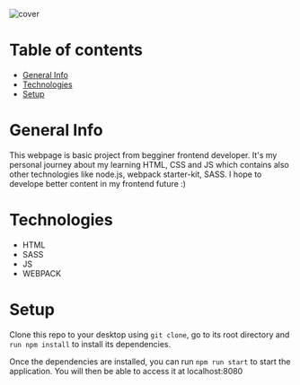 ![cover](https://cotenfrontend.pl/img/cover.png)
# Table of contents

-  [General Info](Webpack-test.md)
- [Technologies](Webpack-test.md)
- [Setup](Webpack-test.md)

# General Info

This webpage is basic project from begginer frontend developer. It's my personal journey about my learning HTML, CSS and JS which contains also other technologies like node.js, webpack starter-kit, SASS.
I hope to develope better content in my frontend future :) 

# Technologies

- HTML
- SASS
- JS
- WEBPACK

# Setup 
Clone this repo to your desktop using `git clone`, go to its root directory and `run npm install` to install its dependencies.

Once the dependencies are installed, you can run `npm run start` to start the application. You will then be able to access it at localhost:8080

